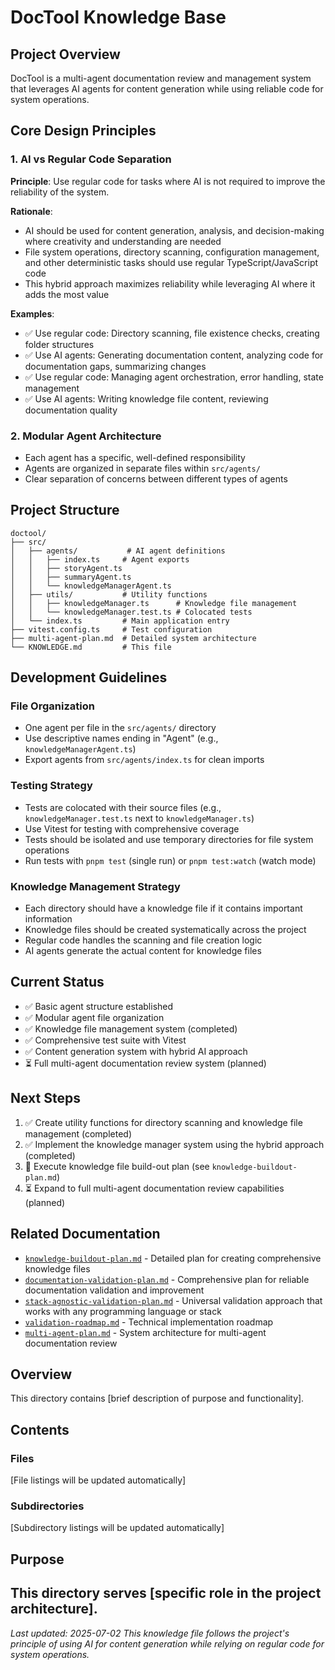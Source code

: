 # DocTool Knowledge Base

## Project Overview

DocTool is a multi-agent documentation review and management system that leverages AI agents for content generation while using reliable code for system operations.

## Core Design Principles

### 1. AI vs Regular Code Separation
**Principle**: Use regular code for tasks where AI is not required to improve the reliability of the system.

**Rationale**: 
- AI should be used for content generation, analysis, and decision-making where creativity and understanding are needed
- File system operations, directory scanning, configuration management, and other deterministic tasks should use regular TypeScript/JavaScript code
- This hybrid approach maximizes reliability while leveraging AI where it adds the most value

**Examples**:
- ✅ Use regular code: Directory scanning, file existence checks, creating folder structures
- ✅ Use AI agents: Generating documentation content, analyzing code for documentation gaps, summarizing changes
- ✅ Use regular code: Managing agent orchestration, error handling, state management
- ✅ Use AI agents: Writing knowledge file content, reviewing documentation quality

### 2. Modular Agent Architecture
- Each agent has a specific, well-defined responsibility
- Agents are organized in separate files within `src/agents/`
- Clear separation of concerns between different types of agents

## Project Structure

```
doctool/
├── src/
│   ├── agents/           # AI agent definitions
│   │   ├── index.ts     # Agent exports
│   │   ├── storyAgent.ts
│   │   ├── summaryAgent.ts
│   │   └── knowledgeManagerAgent.ts
│   ├── utils/           # Utility functions
│   │   ├── knowledgeManager.ts      # Knowledge file management
│   │   └── knowledgeManager.test.ts # Colocated tests
│   └── index.ts         # Main application entry
├── vitest.config.ts     # Test configuration
├── multi-agent-plan.md  # Detailed system architecture
└── KNOWLEDGE.md         # This file
```

## Development Guidelines

### File Organization
- One agent per file in the `src/agents/` directory
- Use descriptive names ending in "Agent" (e.g., `knowledgeManagerAgent.ts`)
- Export agents from `src/agents/index.ts` for clean imports

### Testing Strategy
- Tests are colocated with their source files (e.g., `knowledgeManager.test.ts` next to `knowledgeManager.ts`)
- Use Vitest for testing with comprehensive coverage
- Tests should be isolated and use temporary directories for file system operations
- Run tests with `pnpm test` (single run) or `pnpm test:watch` (watch mode)

### Knowledge Management Strategy
- Each directory should have a knowledge file if it contains important information
- Knowledge files should be created systematically across the project
- Regular code handles the scanning and file creation logic
- AI agents generate the actual content for knowledge files

## Current Status

- ✅ Basic agent structure established
- ✅ Modular agent file organization
- ✅ Knowledge file management system (completed)
- ✅ Comprehensive test suite with Vitest
- ✅ Content generation system with hybrid AI approach
- ⏳ Full multi-agent documentation review system (planned)

## Next Steps

1. ✅ Create utility functions for directory scanning and knowledge file management (completed)
2. ✅ Implement the knowledge manager system using the hybrid approach (completed)
3. 🔄 Execute knowledge file build-out plan (see `knowledge-buildout-plan.md`)
4. ⏳ Expand to full multi-agent documentation review capabilities (planned)

## Related Documentation

- [`knowledge-buildout-plan.md`](./knowledge-buildout-plan.md) - Detailed plan for creating comprehensive knowledge files
- [`documentation-validation-plan.md`](./documentation-validation-plan.md) - Comprehensive plan for reliable documentation validation and improvement
- [`stack-agnostic-validation-plan.md`](./stack-agnostic-validation-plan.md) - Universal validation approach that works with any programming language or stack
- [`validation-roadmap.md`](./validation-roadmap.md) - Technical implementation roadmap
- [`multi-agent-plan.md`](./multi-agent-plan.md) - System architecture for multi-agent documentation review


## Overview

This directory contains [brief description of purpose and functionality].

## Contents

### Files
[File listings will be updated automatically]

### Subdirectories
[Subdirectory listings will be updated automatically]

## Purpose

This directory serves [specific role in the project architecture].
---

*Last updated: 2025-07-02*
*This knowledge file follows the project's principle of using AI for content generation while relying on regular code for system operations.*
